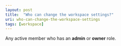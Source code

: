 ```yaml
---
layout: post
title:  "Who can change the workspace settings?"
uri: who-can-change-the-workspace-settings
tags: [workspace]
---
```


Any active member who has an **admin** or **owner** role.